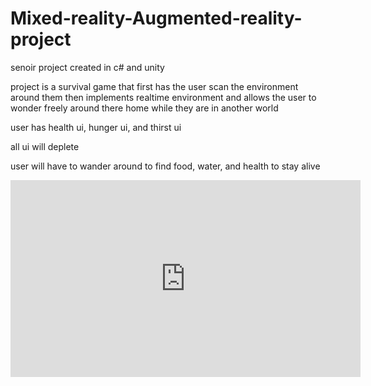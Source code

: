# Mixed-reality-Augmented-reality-project
senoir project created in c# and unity

project is a survival game that first has the user scan the environment around them
then implements realtime environment and allows the user to wonder freely around there home while they are in another world

user has health ui, hunger ui, and thirst ui

all ui will deplete

user will have to wander around to find food, water, and health to stay alive

<iframe width="560" height="315" src="https://www.youtube.com/embed/NlJLIcFuv6o" frameborder="0" allow="autoplay; encrypted-media" allowfullscreen></iframe>
